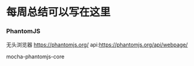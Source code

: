 # 每周总结可以写在这里

### PhantomJS
无头浏览器
https://phantomjs.org/
api:https://phantomjs.org/api/webpage/


mocha-phantomjs-core